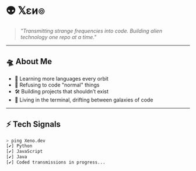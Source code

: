 # 👽 𝕏εи๏

> *"Transmitting strange frequencies into code. Building alien technology one repo at a time."*  

---

## 🛸 About Me 

- 🧬 Learning more languages every orbit 
- 👾 Refusing to code "normal" things 
- 🛠️ Building projects that shouldn’t exist
- 🌌 Living in the terminal, drifting between galaxies of code
 
---


## ⚡ Tech Signals  
```bash
> ping Xeno.dev
[✔] Python  
[✔] JavaScript  
[✔] Java  
[✔] Coded transmissions in progress...
